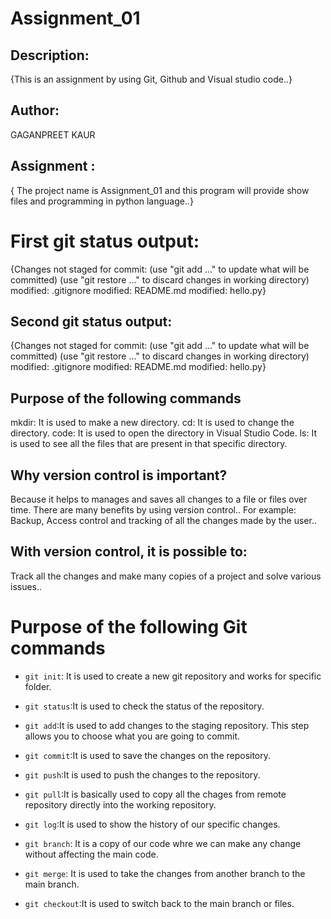 # Assignment_01

## Description:

{This is an assignment by using Git, Github and Visual studio code..}

## Author:

GAGANPREET KAUR

## Assignment :

{ The project name is Assignment_01 and this program will provide show files and programming in python language..}

# First git status output:

{Changes not staged for commit:
(use "git add <file>..." to update what will be committed)
(use "git restore <file>..." to discard changes in working directory)
modified: .gitignore
modified: README.md
modified: hello.py}

## Second git status output:

{Changes not staged for commit:
(use "git add <file>..." to update what will be committed)
(use "git restore <file>..." to discard changes in working directory)
modified: .gitignore
modified: README.md
modified: hello.py}

## Purpose of the following commands

mkdir: It is used to make a new directory.
cd: It is used to change the directory.
code: It is used to open the directory in Visual Studio Code.
ls: It is used to see all the files that are present in that specific directory.

## Why version control is important?

Because it helps to manages and saves all changes to a file or files over time.
There are many benefits by using version control..
For example: Backup, Access control and tracking of all the changes made by the user..

## With version control, it is possible to:

Track all the changes and make many copies of a project and solve various issues..

# Purpose of the following Git commands

- `git init`: It is used to create a new git repository and works for specific folder.

- `git status`:It is used to check the status of the repository.

- `git add`:It is used to add changes to the staging repository. This step allows you to choose what you are going to commit.

- `git commit`:It is used to save the changes on the repository.

- `git push`:It is used to push the changes to the repository.

- `git pull`:It is basically used to copy all the chages from remote repository directly into the working repository.

- `git log`:It is used to show the history of our specific changes.

- `git branch`: It is a copy of our code whre we can make any change without affecting the main code.

- `git merge`: It is used to take the changes from another branch to the main branch.

- `git checkout`:It is used to switch back to the main branch or files.

